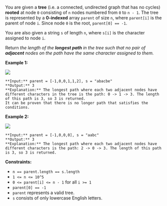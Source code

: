 You are given a **tree** (i.e. a connected, undirected graph that has no cycles) **rooted** at node `0` consisting of `n` nodes numbered from `0` to `n - 1`. The tree is represented by a **0-indexed** array `parent` of size `n`, where `parent[i]` is the parent of node `i`. Since node `0` is the root, `parent[0] == -1`.

You are also given a string `s` of length `n`, where `s[i]` is the character assigned to node `i`.

Return *the length of the **longest path** in the tree such that no pair of **adjacent** nodes on the path have the same character assigned to them.*

**Example 1:**

![](https://assets.leetcode.com/uploads/2022/03/25/testingdrawio.png)

```
**Input:** parent = [-1,0,0,1,1,2], s = "abacbe"
**Output:** 3
**Explanation:** The longest path where each two adjacent nodes have different characters in the tree is the path: 0 -> 1 -> 3. The length of this path is 3, so 3 is returned.
It can be proven that there is no longer path that satisfies the conditions. 

```

**Example 2:**

![](https://assets.leetcode.com/uploads/2022/03/25/graph2drawio.png)

```
**Input:** parent = [-1,0,0,0], s = "aabc"
**Output:** 3
**Explanation:** The longest path where each two adjacent nodes have different characters is the path: 2 -> 0 -> 3. The length of this path is 3, so 3 is returned.

```

**Constraints:**

* `n == parent.length == s.length`
* `1 <= n <= 10^5`
* `0 <= parent[i] <= n - 1` for all `i >= 1`
* `parent[0] == -1`
* `parent` represents a valid tree.
* `s` consists of only lowercase English letters.

